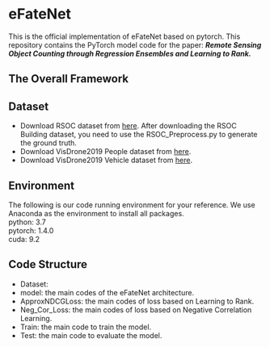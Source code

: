 # eFateNet
This is the official implementation of eFateNet based on pytorch. This repository contains the PyTorch model code for the paper: ***Remote Sensing Object Counting through Regression Ensembles and Learning to Rank.***
## The Overall Framework

## Dataset

* Download RSOC dataset from [here](https://github.com/gaoguangshuai/Counting-from-Sky-A-Large-scale-Dataset-for-Remote-Sensing-Object-Counting-and-A-Benchmark-Method). After downloading the RSOC Building dataset, you need to use the RSOC_Preprocess.py to generate the ground truth.  
* Download VisDrone2019 People dataset from [here](https://drive.google.com/file/d/19gh-ZF-FpoTNNtVh_gScRc9pFlqvktpU/view?usp=sharing).  
* Download VisDrone2019 Vehicle dataset from [here](https://drive.google.com/file/d/12bCfAWEVurX6Z0RuAbegywkY7Z-UDU19/view?usp=sharing).  
## Environment

The following is our code running environment for your reference. We use Anaconda as the environment to install all packages.  
  python: 3.7  
  pytorch: 1.4.0  
  cuda: 9.2
## Code Structure

* Dataset:
* model: the main codes of the eFateNet architecture.  
* ApproxNDCGLoss: the main codes of loss based on Learning to Rank.  
* Neg_Cor_Loss: the main codes of loss based on Negative Correlation Learning.  
* Train: the main code to train the model.  
* Test: the main code to evaluate the model.  
